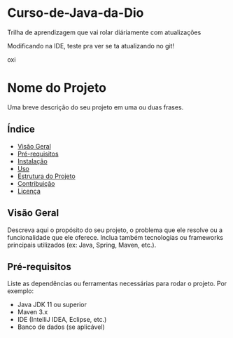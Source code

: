 # Curso-de-Java-da-Dio
Trilha de aprendizagem que vai rolar diáriamente com atualizações

Modificando na IDE, teste pra ver se ta atualizando no git!

oxi


# Nome do Projeto

Uma breve descrição do seu projeto em uma ou duas frases.

## Índice

- [Visão Geral](#visão-geral)
- [Pré-requisitos](#pré-requisitos)
- [Instalação](#instalação)
- [Uso](#uso)
- [Estrutura do Projeto](#estrutura-do-projeto)
- [Contribuição](#contribuição)
- [Licença](#licença)

## Visão Geral

Descreva aqui o propósito do seu projeto, o problema que ele resolve ou a funcionalidade que ele oferece. Inclua também tecnologias ou frameworks principais utilizados (ex: Java, Spring, Maven, etc.).

## Pré-requisitos

Liste as dependências ou ferramentas necessárias para rodar o projeto. Por exemplo:

- Java JDK 11 ou superior
- Maven 3.x
- IDE (IntelliJ IDEA, Eclipse, etc.)
- Banco de dados (se aplicável)

